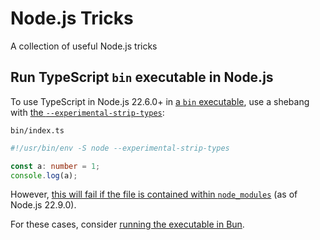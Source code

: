 # Node.js Tricks

A collection of useful Node.js tricks

## Run TypeScript `bin` executable in Node.js

To use TypeScript in Node.js 22.6.0+ in [a `bin` executable](https://docs.npmjs.com/cli/v10/configuring-npm/package-json#bin), use a shebang with [the `--experimental-strip-types`](https://nodejs.org/en/blog/release/v22.6.0#experimental-typescript-support-via-strip-types):

`bin/index.ts`

```ts
#!/usr/bin/env -S node --experimental-strip-types

const a: number = 1;
console.log(a);
```

However, [this will fail if the file is contained within `node_modules`](https://github.com/nodejs/loaders/issues/217#issuecomment-2408585434) (as of Node.js 22.9.0).

For these cases, consider [running the executable in Bun](https://github.com/karlhorky/bun-tricks#run-typescript-bin-executable-in-bun).
